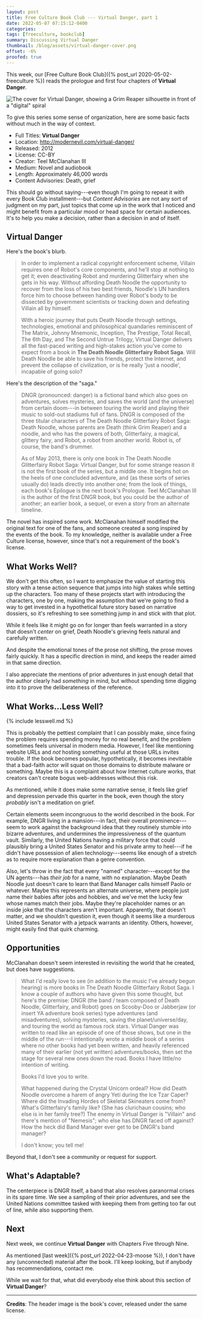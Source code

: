 ```yaml
---
layout: post
title: Free Culture Book Club --- Virtual Danger, part 1
date: 2022-05-07 07:15:12-0400
categories:
tags: [freeculture, bookclub]
summary: Discussing Virtual Danger
thumbnail: /blog/assets/virtual-danger-cover.png
offset: -6%
proofed: true
---
```


This week, our [Free Culture Book Club]({% post_url 2020-05-02-freeculture %}) reads the prologue and first four chapters of **Virtual Danger**.

![The cover for Virtual Danger, showing a Grim Reaper silhouette in front of a "digital" spiral](/blog/assets/virtual-danger-cover.png "Having seen these tropes a million times, I'm going to try not to judge the book by this...")

To give this series some sense of organization, here are some basic facts without much in the way of context.

 * Full Titles:  **Virtual Danger**
 * Location:  <http://modernevil.com/virtual-danger/>
 * Released:  2012
 * License:  CC-BY
 * Creator:  Teel McClanahan III
 * Medium:  Novel and audiobook
 * Length:  Approximately 46,000 words
 * Content Advisories:  Death, grief

This should go without saying---even though I'm going to repeat it with every Book Club installment---but *Content Advisories* are not any sort of judgment on my part, just topics that come up in the work that I noticed and might benefit from a particular mood or head space for certain audiences.  It's to help you make a decision, rather than a decision in and of itself.

## Virtual Danger

Here's the book's blurb.

 > In order to implement a radical copyright enforcement scheme, Villain requires one of Robot's core components, and he'll stop at nothing to get it; even deactivating Robot and murdering Glitterfairy when she gets in his way. Without affording Death Noodle the opportunity to recover from the loss of his two best friends, Noodle's UN handlers force him to choose between handing over Robot's body to be dissected by government scientists or tracking down and defeating Villain all by himself.
 >
 > With a heroic journey that puts Death Noodle through settings, technologies, emotional and philosophical quandaries reminiscent of The Matrix, Johnny Mnemonic, Inception, The Prestige, Total Recall, The 6th Day, and The Second Untrue Trilogy, Virtual Danger delivers all the fast-paced writing and high-stakes action you've come to expect from a book in **The Death Noodle Glitterfairy Robot Saga**. Will Death Noodle be able to save his friends, protect the Internet, and prevent the collapse of civilization, or is he really 'just a noodle', incapable of going solo?

Here's the description of the "saga."

 > DNGR (pronounced: danger) is a fictional band which also goes on adventures, solves mysteries, and saves the world (and the universe) from certain doom---in between touring the world and playing their music to sold-out stadiums full of fans. DNGR is composed of the three titular characters of The Death Noodle Glitterfairy Robot Saga: Death Noodle, whose parents are Death (think Grim Reaper) and a noodle, and who has the powers of both, Glitterfairy, a magical, glittery fairy, and Robot, a robot from another world. Robot is, of course, the band's drummer.
 >
 > As of May 2013, there is only one book in The Death Noodle Glitterfairy Robot Saga: Virtual Danger, but for some strange reason it is not the first book of the series, but a middle one. It begins hot on the heels of one concluded adventure, and (as these sorts of series usually do) leads directly into another one; from the look of things, each book's Epilogue is the next book's Prologue. Teel McClanahan III is the author of the first DNGR book, but you could be the author of another; an earlier book, a sequel, or even a story from an alternate timeline.

The novel has inspired some work.  McClanahan himself modified the original text for one of the fans, and someone created a song inspired by the events of the book.  To my knowledge, neither is available under a Free Culture license, however, since that's not a requirement of the book's license.

## What Works Well?

We don't get this often, so I want to emphasize the value of starting this story with a tense action sequence that jumps into high stakes while setting up the characters.  Too many of these projects start with introducing the characters, one by one, making the assumption that we're going to find a way to get invested in a hypothetical future story based on narrative dossiers, so it's refreshing to see something jump in and stick with that plot.

While it feels like it might go on for longer than feels warranted in a story that doesn't *center* on grief, Death Noodle's grieving feels natural and carefully written.

And despite the emotional tones of the prose not shifting, the prose moves fairly quickly.  It has a specific direction in mind, and keeps the reader aimed in that same direction.

I also appreciate the mentions of prior adventures in just enough detail that the author clearly had *something* in mind, but without spending time digging into it to prove the deliberateness of the reference.

## What Works...Less Well?

{% include lesswell.md %}

This is probably the pettiest complaint that I can possibly make, since fixing the problem requires spending money for no real benefit, and the problem sometimes feels universal in modern media.  However, I feel like mentioning website URLs and *not* hosting something useful at those URLs invites trouble.  If the book becomes popular, hypothetically, it becomes inevitable that a bad-faith actor will squat on those domains to distribute malware or something.  Maybe this is a complaint about how Internet culture works, that creators can't create bogus web-addresses without this risk.

As mentioned, while it does make some narrative sense, it feels like grief and depression pervade this quarter in the book, even though the story *probably* isn't a meditation on grief.

Certain elements seem incongruous to the world described in the book.  For example, DNGR living in a mansion---in fact, their overall prominence---seem to work against the background idea that they routinely stumble into bizarre adventures, and undermines the impressiveness of the quantum vault.  Similarly, the United Nations having a military force that could plausibly bring a United States Senator and his private army to heel---if he didn't have possession of alien technology---seems like enough of a stretch as to require more explanation than a genre convention.

Also, let's throw in the fact that every "named" character---except for the UN agents---has *their job* for a name, with no explanation.  Maybe Death Noodle just doesn't care to learn that Band Manager calls himself Paolo or whatever.  Maybe this represents an alternate universe, where people just name their babies after jobs and hobbies, and we've met the lucky few whose names match their jobs.  Maybe they're placeholder names or an inside joke that the characters aren't important.  Apparently, that doesn't matter, and we shouldn't question it, even though it seems like a murderous United States Senator with a jetpack warrants an identity.  Others, however, might easily find that quirk charming.

## Opportunities

McClanahan doesn't seem interested in revisiting the world that he created, but does have suggestions.

 > What I'd really love to see (in addition to the music I've already begun hearing) is more books in The Death Noodle Glitterfairy Robot Saga. I know a couple of authors who have given this some thought, but here's the premise: DNGR (the band / team composed of Death Noodle, Glitterfairy, and Robot) goes on Scooby-Doo or Jabberjaw (or insert YA adventure book series) type adventures (and misadventures), solving mysteries, saving the planet/universe/day, and touring the world as famous rock stars. Virtual Danger was written to read like an episode of one of those shows, but one in the middle of the run---I intentionally wrote a middle book of a series where no other books had yet been written, and heavily referenced many of their earlier (not yet written) adventures/books, then set the stage for several new ones down the road. Books I have little/no intention of writing.
 >
 > Books I'd love you to write.
 >
 > What happened during the Crystal Unicorn ordeal? How did Death Noodle overcome a harem of angry Yeti during the Ice Tzar Caper? Where did the Invading Hordes of Skeletal Skineaters come from? What's Glitterfairy's family like? (She has clurichaun cousins; who else is in her family tree?) The enemy in Virtual Danger is "Villain" and there's mention of "Nemesis"; who else has DNGR faced off against? How the heck did Band Manager ever get to be DNGR's band manager?
 >
 > I don't know; you tell me!

Beyond that, I don't see a community or request for support.

## What's Adaptable?

The centerpiece is DNGR itself, a band that also resolves paranormal crises in its spare time.  We see a sampling of their prior adventures, and see the United Nations committee tasked with keeping them from getting too far out of line, while also supporting them.

## Next

Next week, we continue **Virtual Danger** with Chapters Five through Nine.

As mentioned [last week]({% post_url 2022-04-23-moose %}), I don't have any (unconnected) material after the book.  I'll keep looking, but if anybody has recommendations, contact me.

While we wait for that, what did everybody else think about this section of **Virtual Danger**?

* * *

**Credits**:  The header image is the book's cover, released under the same license.
